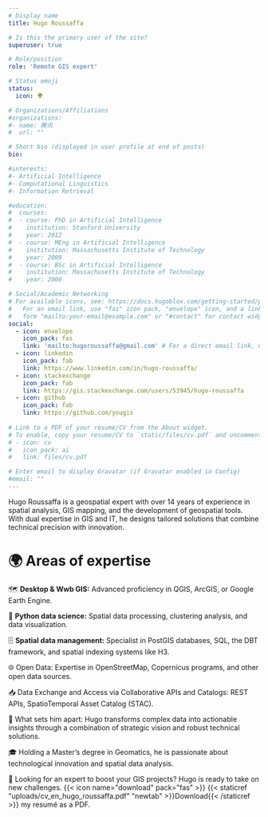 ```yaml
---
# Display name
title: Hugo Roussaffa

# Is this the primary user of the site?
superuser: true

# Role/position
role: 'Remote GIS expert'

# Status emoji
status:
  icon: 🌍

# Organizations/Affiliations
#organizations:
#- name: 腾讯
#  url: ""

# Short bio (displayed in user profile at end of posts)
bio: 

#interests:
#- Artificial Intelligence
#- Computational Linguistics
#- Information Retrieval

#education:
#  courses:
#  - course: PhD in Artificial Intelligence
#    institution: Stanford University
#    year: 2012
#  - course: MEng in Artificial Intelligence
#    institution: Massachusetts Institute of Technology
#    year: 2009
#  - course: BSc in Artificial Intelligence
#    institution: Massachusetts Institute of Technology
#    year: 2008

# Social/Academic Networking
# For available icons, see: https://docs.hugoblox.com/getting-started/page-builder/#icons
#   For an email link, use "fas" icon pack, "envelope" icon, and a link in the
#   form "mailto:your-email@example.com" or "#contact" for contact widget.
social:
  - icon: envelope
    icon_pack: fas
    link: 'mailto:hugoroussaffa@gmail.com' # For a direct email link, use "mailto:test@example.org".
  - icon: linkedin
    icon_pack: fab
    link: https://www.linkedin.com/in/hugo-roussaffa/
  - icon: stackexchange
    icon_pack: fab
    link: https://gis.stackexchange.com/users/53945/hugo-roussaffa
  - icon: github
    icon_pack: fab
    link: https://github.com/yougis
 
# Link to a PDF of your resume/CV from the About widget.
# To enable, copy your resume/CV to `static/files/cv.pdf` and uncomment the lines below.
# - icon: cv
#   icon_pack: ai
#   link: files/cv.pdf

# Enter email to display Gravatar (if Gravatar enabled in Config)
#email: ""
---
```

Hugo Roussaffa is a geospatial expert with over 14 years of experience in spatial analysis, GIS mapping, and the development of geospatial tools. With dual expertise in GIS and IT, he designs tailored solutions that combine technical precision with innovation.

# 🌍 Areas of expertise

  🗺️ **Desktop & Wwb GIS:** Advanced proficiency in QGIS, ArcGIS, or Google Earth Engine.

  🐍 **Python data science:** Spatial data processing, clustering analysis, and data visualization.

  🗄️ **Spatial data management:** Specialist in PostGIS databases, SQL, the DBT framework, and spatial indexing systems like H3.

  🌐 Open Data: Expertise in OpenStreetMap, Copernicus programs, and other open data sources. 
  
  📥 Data Exchange and Access via Collaborative APIs and Catalogs: REST APIs, SpatioTemporal Asset Catalog (STAC).


🚀 What sets him apart:
Hugo transforms complex data into actionable insights through a combination of strategic vision and robust technical solutions.

🎓 Holding a Master’s degree in Geomatics, he is passionate about technological innovation and spatial data analysis.

💼 Looking for an expert to boost your GIS projects?
Hugo is ready to take on new challenges.
{{< icon name="download" pack="fas" >}} {{< staticref "uploads/cv_en_hugo_roussaffa.pdf" "newtab" >}}Download{{< /staticref >}} my resumé as a PDF.
